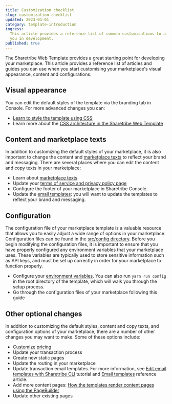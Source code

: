 ```yaml
---
title: Customization checklist
slug: customization-checklist
updated: 2023-01-01
category: template-introduction
ingress:
  This article provides a reference list of common customisations to aid
  you in development.
published: true
---
```


The Sharetribe Web Template provides a great starting point for
developing your marketplace. This article provides a reference list of
articles and guides you can use when you start customising your
marketplace's visual appearance, content and configurations.

## Visual appearance

You can edit the default styles of the template via the branding tab in
Console. For more advanced changes you can:

- [Learn to style the template using CSS](/docs/tutorial/first-edit/)
- Learn more about the
  [CSS architecture in the Sharetribe Web Template](/template/how-to-customize-template-styles/)

## Content and marketplace texts

In addition to customizing the default styles of your marketplace, it is
also important to change the content and
[marketplace texts](/concepts/marketplace-texts/) to reflect your brand
and messaging. There are several places where you can edit the content
and copy texts in your marketplace:

- Learn about [marketplace texts](/concepts/marketplace-texts/)
- Update your
  [terms of service and privacy policy page](/operator-guides/free-templates/)
- Configure the footer of your marketplace in Sharetribe Console.
- Update the
  [email templates](https://www.sharetribe.com/docs/concepts/email-notifications/):
  you will want to update the templates to reflect your brand and
  messaging.

## Configuration

The configuration file of your marketplace template is a valuable
resource that allows you to easily adjust a wide range of options in
your marketplace. Configuration files can be found in the
[src/config directory](https://github.com/sharetribe/web-template/tree/main/src/config).
Before you begin modifying the configuration files, it is important to
ensure that you have properly configured any environment variables that
your marketplace uses. These variables are typically used to store
sensitive information such as API keys, and must be set up correctly in
order for your marketplace to function properly.

- Configure your [environment variables](/template/template-env/). You
  can also run `yarn run config` in the root directory of the template,
  which will walk you through the setup process.
- Go through the configuration files of your marketplace following this
  guide

## Other optional changes

In addition to customizing the default styles, content and copy texts,
and configuration options of your marketplace, there are a number of
other changes you may want to make. Some of these options include:

- [Customize pricing](/tutorial/customize-pricing-tutorial/)
- Update your transaction process
- Create new static pages
- Update the routing in your marketplace
- Update transaction email templates. For more information, see
  [Edit email templates with Sharetribe CLI](/how-to/edit-email-templates-with-sharetribe-cli/)
  tutorial and [Email templates](/references/email-templates/) reference
  article.
- Add more content pages:
  [How the templates render content pages using the PageBuilder](/template/page-builder/)
- Update other existing pages
  <plan tier="extend" feature="Customizing your transaction process and email templates"></plan>
